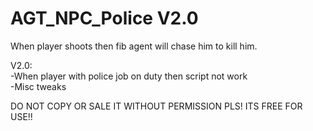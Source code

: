 # AGT_NPC_Police V2.0
When player shoots then fib agent will chase him to kill him.

V2.0:
<br>-When player with police job on duty then script not work
<br>-Misc tweaks


DO NOT COPY OR SALE IT WITHOUT PERMISSION PLS! ITS FREE FOR USE!!
